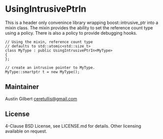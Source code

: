 # UsingIntrusivePtrIn 

This is a header only convenince library wrapping boost::intrusive_ptr into a mixin class. The mixin provides the ability to set the reference count type using a policy. There is also a policy to provide debugging hooks. 

    // Using the mixin, reference count type 
    // defaults to std::atomic<std::size_t>
    class MyType : public UsingIntrusivePtrIn<MyType>
    {
    };

    // create an intrusive pointer to MyType.
    MyType::smartptr t = new MyType();

## Maintainer 

Austin Gilbert  <ceretullis@gmail.com>

## License

4-Clause BSD License, see LICENSE.md for details. Other licensing available on request.
